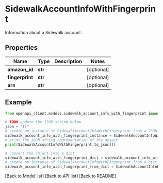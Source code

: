 # SidewalkAccountInfoWithFingerprint

Information about a Sidewalk account.

## Properties

Name | Type | Description | Notes
------------ | ------------- | ------------- | -------------
**amazon_id** | **str** |  | [optional] 
**fingerprint** | **str** |  | [optional] 
**arn** | **str** |  | [optional] 

## Example

```python
from openapi_client.models.sidewalk_account_info_with_fingerprint import SidewalkAccountInfoWithFingerprint

# TODO update the JSON string below
json = "{}"
# create an instance of SidewalkAccountInfoWithFingerprint from a JSON string
sidewalk_account_info_with_fingerprint_instance = SidewalkAccountInfoWithFingerprint.from_json(json)
# print the JSON string representation of the object
print(SidewalkAccountInfoWithFingerprint.to_json())

# convert the object into a dict
sidewalk_account_info_with_fingerprint_dict = sidewalk_account_info_with_fingerprint_instance.to_dict()
# create an instance of SidewalkAccountInfoWithFingerprint from a dict
sidewalk_account_info_with_fingerprint_from_dict = SidewalkAccountInfoWithFingerprint.from_dict(sidewalk_account_info_with_fingerprint_dict)
```
[[Back to Model list]](../README.md#documentation-for-models) [[Back to API list]](../README.md#documentation-for-api-endpoints) [[Back to README]](../README.md)


